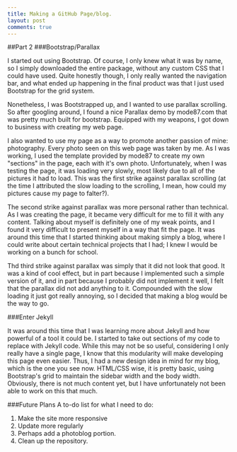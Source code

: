 ```yaml
---
title: Making a GitHub Page/blog.
layout: post
comments: true
---
```

##Part 2
###Bootstrap/Parallax

I started out using Bootstrap. Of course, I only knew what it was by name, so I simply downloaded the entire package, without any custom CSS that I could have used. Quite honestly though, I only really wanted the navigation bar, and what ended up happening in the final product was that I just used Bootstrap for the grid system. 

Nonetheless, I was Bootstrapped up, and I wanted to use parallax scrolling. So after googling around, I found a nice Parallax demo by mode87.com that was pretty much built for bootstrap. Equipped with my weapons, I got down to business with creating my web page. 

I also wanted to use my page as a way to promote another passion of mine: photography. Every photo seen on this web page was taken by me. As I was working, I used the template provided by mode87 to create my own "sections" in the page, each with it's own photo. Unfortunately, when I was testing the page, it was loading very slowly, most likely due to all of the pictures it had to load. This was the first strike against parallax scrolling (at the time I attributed the slow loading to the scrolling, I mean, how could my pictures cause my page to falter?). 

The second strike against parallax was more personal rather than technical. As I was creating the page, it became very difficult for me to fill it with any content. Talking about myself is definitely one of my weak points, and I found it very difficult to present myself in a way that fit the page. It was around this time that I started thinking about making simply a blog, where I could write about certain technical projects that I had; I knew I would be working on a bunch for school. 

Thd third strike against parallax was simply that it did not look that good. It was a kind of cool effect, but in part because I implemented such a simple version of it, and in part because I probably did not implement it well, I felt that the parallax did not add anything to it. Compounded with the slow loading it just got really annoying, so I decided that making a blog would be the way to go. 

###Enter Jekyll

It was around this time that I was learning more about Jekyll and how powerful of a tool it could be. I started to take out sections of my code to replace with Jekyll code. While this may not be so useful, considering I only really have a single page, I know that this modularity will make developing this page even easier. Thus, I had a new design idea in mind for my blog, which is the one you see now. HTML/CSS wise, it is pretty basic, using Bootstrap's grid to maintain the sidebar width and the body width. Obviously, there is not much content yet, but I have unfortunately not been able to work on this that much. 

###Future Plans
A to-do list for what I need to do: 
1. Make the site more responsive
2. Update more regularly
3. Perhaps add a photoblog portion. 
4. Clean up the repository.  